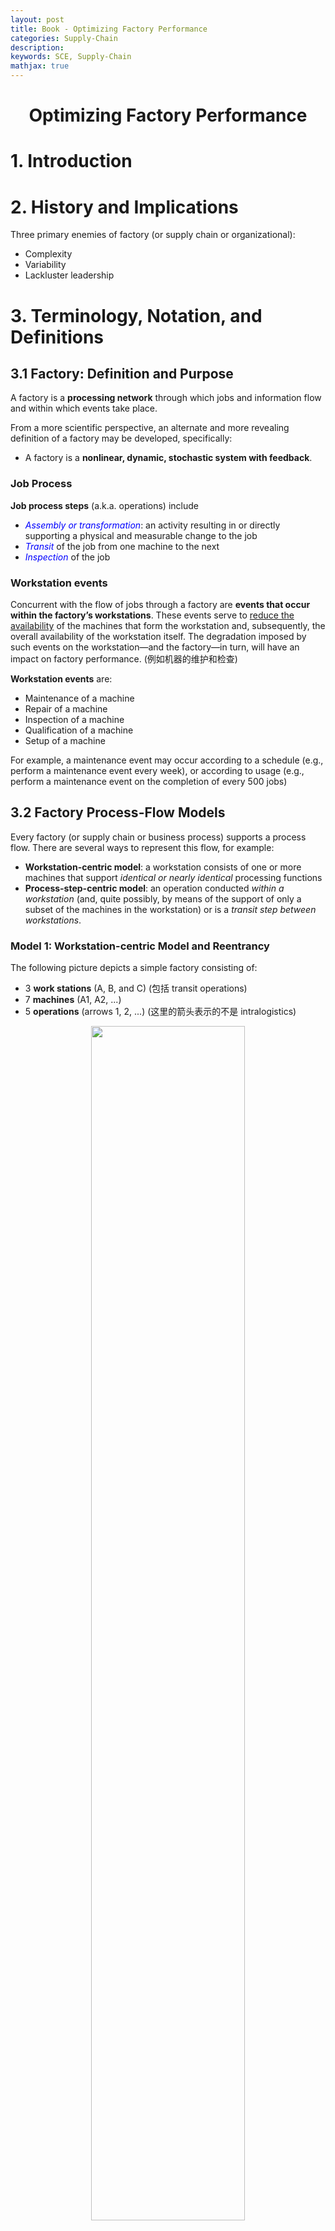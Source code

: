 ```yaml
---
layout: post
title: Book - Optimizing Factory Performance
categories: Supply-Chain
description:
keywords: SCE, Supply-Chain
mathjax: true
---
```


<center>

# Optimizing Factory Performance

</center>

# 1. Introduction

# 2. History and Implications



Three primary enemies of factory (or supply chain or organizational):
- Complexity
- Variability
- Lackluster leadership



# 3. Terminology, Notation, and Definitions
## 3.1 Factory: Definition and Purpose
A factory is a **processing network** through which jobs and information flow and within which events take place.

From a more scientific perspective, an alternate and more revealing definition of a factory may be developed, specifically:
- A factory is a **nonlinear, dynamic, stochastic system with feedback**.

### Job Process
**Job process steps** (a.k.a. operations) include
- *<font color='blue'>Assembly or transformation</font>*: an activity resulting in or directly supporting a physical and measurable change to the job
- *<font color='blue'>Transit</font>* of the job from one machine to the next
- *<font color='blue'>Inspection</font>* of the job

### Workstation events
Concurrent with the flow of jobs through a factory are **events that occur within the factory’s workstations**. These events serve to <u>reduce the availability</u> of the machines that form the workstation and, subsequently, the overall availability of the workstation itself. The degradation imposed by such events on the workstation—and the factory—in turn, will have an impact on factory performance. (例如机器的维护和检查)

**Workstation events** are:
- Maintenance of a machine
- Repair of a machine
- Inspection of a machine
- Qualification of a machine
- Setup of a machine

For example, a maintenance event may occur according to a schedule (e.g., perform a maintenance event every week), or according to usage (e.g., perform a maintenance event on the completion of every 500 jobs)



## 3.2 Factory Process-Flow Models
Every factory (or supply chain or business process) supports a process flow. There are several ways to represent this flow, for example:
- **Workstation-centric model**:
a workstation consists of one or more machines that support *identical or nearly identical* processing functions
- **Process-step-centric model**:
an operation conducted *within a workstation* (and, quite possibly, by means of the support of only a subset of the machines in the workstation) or is a *transit step between workstations*.

### Model 1: Workstation-centric Model and Reentrancy
The following picture depicts a simple factory consisting of:
- 3 **work stations** (A, B, and C) (包括 transit operations)
- 7 **machines** (A1, A2, ...)
- 5 **operations** (arrows 1, 2, ...) (这里的箭头表示的不是 intralogistics)

<center><img src="/images/2023-03/Snipaste_2023-04-04_10-51-58.png"  width="70%"><br>
    <div>Figure 3.1</div></center>

> **Def: Degree of Reentrancy (DoR)**
> $$\text{DoR}=\frac{\text{\# operations}}{\text{\# work stations}}=\frac{5}{3}$$

DoR differs a lot for different types of factory:
- **automobile assembly** lines have little, if any, reentrancy (<u>the ideal assembly line has none</u>)
- **semiconductor wafer** fabrication facilities, or “fabs”, typically have factory DoR values ranging from 3 to 5 or even more—with individual nests that may have DoRs in the double digits.

We next consider two other, more traditional (in that they *do not include reentrancy*) workstation-centric models:

**<font color='blue'>(1) Flowshop factory</font>**

<center><img src="/images/2023-03/Snipaste_2023-04-04_11-14-53.png"  width="80%"><br>
    <div style="color: #808080;">Figure 3.2</div></center>

- Each job follows precisely the same pathway
- Each workstation supports just one process step
- **No passing of jobs**: if two jobs enter the factory in, say, the job sequence J1 and J2 they must enter and leave each workstation in that same sequence

**<font color='blue'>(2) Jobshop factory</font>**

<center><img src="/images/2023-03/Snipaste_2023-04-04_11-18-56.png"  width="80%">
<br>
    <div style="color: #808080;">Figure 3.3</div></center>

- Each job that enters the factory may follow a different process flow path (J1 vs. J2)

### Model 2: Process-step-centric Model
According to *Figure 3.1*, if we know which machines are capable of supporting (e.g., qualified to conduct or be assigned to) each process step, we can convert that workstation-centric model into a process-step-centric model:

<center><img src="/images/2023-03/Snipaste_2023-04-04_11-34-59.png"  width="80%"></center>

Why this model is also important:
- it indicates not only the process step flow but also <u>the precise support responsibilities of each machine</u> in the factory.



## 3.3 Factory Definitions and Terminology
### Factory Types
- **Flowshops** vs. **Jobshops** (as mentioned just above)
- Factories with (i.e., DoR > 1) and without **reentrancy** (i.e., DoR = 1)
- **Synchronous** factories:
  every job flows through the factory at the same constant speed, such as bottles in a beverage bottling plant
- **Asynchronous** factories:
  each job, as in semi-conductor fabrication, may flow through the factory at different speeds and in addition may remain temporarily held in a queue
- **High-mix** factories (e.g., those that process numerous job types)
- **Low-mix** factories (e.g., those that process only a limited number of job types)
- **Low-volume** factories (e.g., those that process only a relatively limited number of jobs per time period, such as aircraft manufacturers or research and development factories that produce only prototypes of a product)
- **High-volume** factories (e.g., those that process a large number of jobs per time period, such as high-volume semiconductor wafer fabrication facilities)
- Combinations: (1) High-mix, low-volume factories (2) High-mix, high-volume factories (3) Low-mix, low-volume factories (4) Low-mix, high-volume factories
- Factories involving various combinations of the preceding features



## 3.4 Jobs and Events
### Job Types
Jobs may require either assembly, transformation, the combination. Furthermore, a job may flow through the factory as a <u>single unit</u> (e.g., as an automobile), as a <u>lot</u> (e.g., as a “container” consisting of a number of silicon wafers), or as a <u>batch</u> (e.g., a group of either individual jobs or lots).

Two primary types of **batches**:
- *parallel batch*: batch 中的 jobs 会被同时处理 (same process time). Batch 的目的在于 reduce setup time (each batch undergoes just one setup in front of the batching machine). 例如, 陶瓷烧制机器允许同时烧制多个陶瓷坯
- *series batching* or *cascading*: batch 中的 jobs 会被顺序处理. 同样能够 reduce setup time because each cascade undergoes just one setup prior to entry into the cascading machine or workstation.

### Job States
**<font color=blue>Value-added processing</font>**:
an actual assembly or transformation operation

**<font color=blue>Non-value-added processing</font>**:
- Rework
- Transit
- Inspection/test
- Waiting, including
    - Waiting as an individual job for processing at a nonbatching/noncascading process step
    - Waiting for a batch (or cascade) to form in front of a batching/cascading process step
    - Waiting in a batch (or cascade) as part of the queue formed in front of a batching/cascading process step
    - Waiting in a “set aside” state (e.g., the job is removed temporarily from the production line)

<center><img src="/images/2023-03/Snipaste_2023-04-17_16-12-09.png"  width="100%"></center>

如图所示, 在很多真实工厂中, non-value-added processing 的时间占了相当大的一部分

### Event Types
Events are activities that are <u>conducted within a workstation rather than on a job</u>

**<font color=blue>Preemptive Events</font>**:
occurs during the processing of a given job (or batch). The processing of the job must stop and cannot proceed until recovery from the preemptive event:
- Unscheduled downs
- Power outages or voltage/current spikes
- Unanticipated supply outages and replenishment

**<font color=blue>Nonpreemptive Events</font>**:
occurs (or can be scheduled to occur) during a period in which the machine is not processing a job:
- Scheduled maintenance
- Unscheduled downs (i.e., those that happen to not occur during processing)
- Inspections and engineering tests
- Qualifications
- Setups
- Scheduled operator breaks (e.g., biobreaks or meetings)



## 3.5 Workstations, Machines, and Process Steps
### Workstations
A given workstation consists of one or more machines, each dedicated to an identical or nearly identical processing function.

### Machine States
- *Processing*: busy in support of job processing (i.e. those involving assembly or transformation, rework, transit, and inspection/test of a job)
- *<span style="background-color: yellow; color: black;">Blocked</span>*: machine is up and running, 但是正在进行一项和  the support of an actual process step 无关的进程, 例如:
  - those involving inspection/ test of the machine
  - those involving qualification
  - those involving setup
  - those on hold waiting for the arrival of priority job
- *Idle*: machine is up, running, and <u>qualified</u> but there are no jobs either in the machine or waiting for the machine
- *Down*: machine is down due to either a sheduled or unscheduled event

### Process Steps
The key attributes of **<font color=blue>capacity</font>** and **<font color=blue>cycle time</font>** are determined by the support provided to each individual process step rather than each functional area. 

$$\text{CT}_f = \sum_{ps=1}^P \text{CT}_{ps}$$

- $\text{CT}_f$: cycle time of the entire factory
- $\text{CT}_{ps}$: cycle time of process step $ps$
- $P$: total number of process steps in the factory

The **<font color=blue>capacity</font>** of a factory is determined by the bottleneck (i.e., constraint or choke point) process step, not necessarily a bottleneck workstation



## 3.6 Performance Measures
### Notation
Define the performance measure for an entity as the following format:

$$\text{Measure}_{\text{entity}}\text{(specific entiry designation)}$$

For example:
- $\text{CT}_{ps}(9)$ cycle time of process step number 9
- $\text{PR}_{m}(B3)$ process rate of machine 3 in workstation B (B3)

**<font color=blue>entity</font>**

$$\begin{aligned}
ps &= \text{process step, where }ps=1,...,P\\
m  &= \text{machines, where }m=1,...,M\\
ws &= \text{workstations, where }ws=1,...,W\\
f  &= \text{factory}
\end{aligned}$$

### Process-Step Performance
- $\text{TH}_{ps}$ (jobs/ time): Process-step <u>average throughput rate</u>
- $\text{EPR}_{ps}$ (jobs/ time): Effective process rate or  <u>maximum theoretical capacity</u>
    the capacity of the machines supporting that step in the *absence of any variability*. (*upper bound* of the process-step capacity)
- $\text{SC}_{ps}$ (jobs/ time): Process-step <u>maximum sustainable (可持续的) capacity</u>
- $\text{CT}_{ps}$: Process-step <u>cycle time</u>
    the elapsed time between the arrival of the job at the queue (if one exists) in front of the process step and its departure on completion of the operation
- $\text{AR}_{ps}$ (jobs/ time): <u>Arrival rate</u> at the process step
- $\text{DR}_{ps}$: <u>Departure rate</u> from the process step


**Figure: $\text{SC}$ (max sustainable capacity) vs. $\text{EPR}$ (max theoretical capacity)** 
<center><img src="/images/2023-03/Snipaste_2023-04-17_21-18-49.png" width="60%"></center>

### Machine Performance
- $\text{TH}_{m}$
- $\text{EPR}_{m}$
- $\text{SC}_{m}$
- $\text{A}_{m}$: Availability
- $\text{PR}_{m}$: Raw process rate
- $\text{B}_{m}$: Busy time rate
- $\text{DT}_{m}$ (time per time): Machine downtime rate
- $\rho_{m}$: Machine occupancy rate (utilization)
- $\text{PCC}_{m}$: Machine production control channel width
- $\text{MTBE}_{m}$: Mean time between machine down events (但这期间 machine 不一定在运行)
- $\text{MTTR}_{m}$: Mean time to recover from machine down events

<span style="background-color: lightgray; color: black;">***Machine Availability***</span>
the <u>percenrage</u> of the time the machine is up, running, and qualified to process jobs. = 可用时间 / (可用时间 + 维修时间), 注意这里的<span style="background-color: yellow; color: black;">可用时间不等于工作时间</span> (busy time)

$$\text{A}_{m} = \frac{\text{MTBE}_{m}}{\text{MTBE}_{m}+\text{MTTR}_{m}}$$

<span style="background-color: lightgray; color: black;">***Machine Raw Process Rate***</span>
理想状态下机器的最大产能 (maximum number of jobs/ time)

Using $\text{PT}_{m}$ to denote a machine's raw process time,

$$\text{PT}_{m} = \frac{1}{\text{PR}_{m}}$$

<span style="background-color: lightgray; color: black;">***Machine Effective Process Rate***</span>:
machine maximum theoretical capacity (不考虑 variability)

$$\text{EPR}_{m} = \text{A}_{m}\times\text{PR}_{m}$$

Using $\text{EPT}_{m}$ to denote a machine's effective process time,

$$\text{EPT}_{m} = \frac{1}{\text{EPR}_{m}}$$

<span style="background-color: lightgray; color: black;">***Machine Busy Rate***</span>:
the percent of time, over a given time period, spent in the busy state

$$\text{B}_{m} = \frac{\text{AR}_{m}}{\text{PR}_{m}}=\text{AR}_{m}\times\text{PT}_{m}$$

- $\text{AR}_{m}=$ Arrival rate at the machine
- $\text{PR}_{m}=$ Raw process rate of the machine
- $\text{PT}_{m}=$ Raw process time of the machine

<span style="background-color: lightgray; color: black;">***Machine Occupancy Rate***</span>:
percentage of the available time in the busy state

$$\rho_{m} = \frac{\text{B}_{m}}{\text{A}_{m}}$$

$$\rho_{m} = \frac{\text{AR}_{m}}{\text{EPR}_{m}}$$

<span style="background-color: lightgray; color: black;">***Machine Production Control Channel***</span>

$$\text{PCC}_{m} = \frac{\text{A}_{m}-\text{B}_{m}}{\text{A}_{m}} = 1-\rho_{m}$$

### Workstation Performance
A discussion of the performance measures of a workstation will make sense in general <u>only if the workstation supports a single process step</u> and every machine in the workstation is qualified to support that process step and only that process step. (对于不符合这种假设的其他 workstation, 会在之后的章节讨论到)

$$\begin{aligned}
\text{TH}_{ws} &= \sum_{m=1}^M \text{TH}_{m} & \text{throughput rate}\\
\text{EPR}_{ws} &= \sum_{m=1}^M \text{EPR}_{m} & \text{theoretical capacity}\\
\text{A}_{ws} &= \sum_{m=1}^M \text{A}_{m}/M & \text{availability}\\
\text{B}_{ws} &= \frac{\text{AR}_{ws}}{\text{PR}_{ws}} & \text{busy time rate}\\
\rho_{ws} &= \frac{\text{B}_{ws}}{\text{A}_{ws}} = \frac{\text{AR}_{ws}}{\text{EPR}_{ws}} & \text{occupancy rate}\\
\text{PCC}_{ws} &= 1-\rho_{ws}
\end{aligned}$$

需要注意的是: <span style="background-color: yellow; color: black;">$\text{SC}_{ws}$ sustainable capacity, 和 $\text{SC}_{m}$ 没有求和相等的关系, 而是受到多种其他情况的影响</span>

### Factory Performance
- $\text{CT}_{f}$: Factory cycle time
- $\text{CTE}_{f}$: Factory cycle-time efficiency
- $\text{TH}_{f}$: Factory throughput rate (rate of flow of jobs through the entire factory)
- $\text{SC}_{f}$: Factory maximum sustainable capacity, <u>determined by the maximum factory cycle time that the firm can tolerate</u>
- $\text{EPR}_{f}$: Factory maximum theoretical capacity
- Product lead time
- Factory moves
- $\text{WIP}_{f}$: Factory inventory

<span style="background-color: lightgray; color: black;">***Factory Cycle Time***</span>

$$\text{CT}_{f} = \sum_{ps=1}^P \text{CT}_{ps}$$

<span style="background-color: lightgray; color: black;">***Factory Cycle-Time Efficiency***</span>

$$\text{CTE}_{f} = \frac{\text{Process Time}_f}{\text{CT}_{f}}$$

<span style="background-color: lightgray; color: black;">***Factory Inventory***</span>: Little's Law

$$\text{WIP}_{f} = \text{TH}_{f}\times\text{CT}_{f}$$

## 3.7 Put It All Together
A simple but meaningful example. 这个例子不仅展示了工厂内部各种性能指标的计算和相互关系, 更重要是, **它强调了 降低 dor**

### 3.7.1 Workstation-Centric Model (Initial)

<center><img src="/images/2023-03/Snipaste_2023-04-18_20-14-03.png" width="60%"></center>

Let's consider a factory with:
- arrival rate $\text{AR}_f=1.5$ jobs/ hr
- operates $168$ hrs/ week
- degree of reentrancy $\text{DoR}=2$
- **no variability**

<center><img src="/images/2023-03/Snipaste_2023-04-18_20-24-56.png"  width="80%"> </center>

Using the above data, we may compute the effective process rate $\text{EPR}_m$ of each machine:

$$A_m = \frac{T-(\text{DT}_m + \text{BT}_m)}{T}$$

$$\text{EPR}_m = A_m\times\text{PR}_m$$

For example, for machine $\text{A1}$:

- $A_m(\text{A1}) = (168-16.8)/168 = 0.9$
- $\text{EPR}_m(\text{A1}) = 0.9\times 2 = 1.80$ jobs/ hr

Then after calulating for each machine, we can update the table above as follows:

<center><img src="/images/2023-03/Snipaste_2023-04-18_21-02-47.png" width="80%"></center>

The throughput rate imposed on each workstation is $1.5+1.5=3$ jobs/ hr. And the maximum theoretical of each workstation can be calculated using the table above:
- $\text{EPR}_{ws}(\text{A}) = 2\times 1.8=3.6$ jobs/ hr
- $\text{EPR}_{ws}(\text{B}) = 4\times 0.85=3.4$ jobs/ hr
- $\text{EPR}_{ws}(\text{C}) = 4\times 0.855=3.42$ jobs/ hr

All these $\text{EPR}_{ws}$ is larger than $3$, which seems to show that each workstation is capable of supporting the job flow.

### 3.7.2 Proccess-Step-Centric Model

We have to firstly allocate machines to process steps in each workstation, for example:
- Process step 1 $\to$ machine A1
- Process step 2 $\to$ machines B1 and B2
- Process step 3 $\to$ machines C1 and C2
- Process step 4 $\to$ machine A2
- Process step 5 $\to$ machines B3 and B4
- Process step 6 $\to$ machines C3 and C

<center><img src="/images/2023-03/Snipaste_2023-04-18_21-15-28.png" width="80%"></center>

Using the above allocated process-step-centric model, a new <span style="background-color: yellow; color: black;">fully decoupled workstation-centric model</span> can be constructed.

### 3.7.3 Workstation-Centric Model (Decoupled)

<center><img src="/images/2023-03/Snipaste_2023-04-18_21-21-17.png" width="80%"></center>

小括号里的数据表示新的的 workstation 的 $\text{EPR}_{ws}$ (基于 Section 3.7.1 的第二张 machine 表计算)

Then we can calculate the workstation ***occupancy rate***, and find the ***bottleneck*** is workstation $\text{B}$ and $\text{B}'$, or process steps $2$ and $5$

$$\rho_{ws} = \frac{\text{TH}_{ws}}{\text{EPR}_{ws}}$$

<center><img src="/images/2023-03/Snipaste_2023-04-18_21-25-33.png" width="50%"></center>

Finally, let's determine the **<font color="blue">cycle time</font>** of the factory. Assuming:
- no varaiablity in machines, procee rates, and throughput rates
- the time required to move from one nontransit process step to another is 5 minutes

(以下公式中的 $\text{EPR}_{ps}$ 来自于本 Section (3.7.3) 第一张图中 workstation 下方的小括号)

$$\text{CT}_{f} = 6\times\frac{5}{60}+\sum_{p=1}^{6} \text{CT}_{ps}(p) = 0.5 + \sum_{p=1}^{6}\frac{1}{\text{EPR}_{ps}(p)}=3.5972\text{ hrs}$$

$$\text{WIP}_{f} = \text{TH}_{f}\times\text{CT}_{f} = 1.5\times 3.5972 = 5.9358\text{ jobs}$$



在这个例子中, 我们通过从 initial workstatio-centric model 到 decoupled workstation-centric model 的转变, 把 $\text{DoR}$ 降低到了 $1$。尽管对于绝大多数 real factories, 我们无法实现降低 $\text{DoR}$ 到 $=1$ 这样的转变, 但是我们仍可以通过尽可能的减小 $\text{DoR}$ 来简化问题

同时也要注意, 这里最后的 cycle time 是及其理想的, 因为我们假设一个 product 可以被一个 workstation 中的多台 machines **<font color='blue'>同时处理</font>**, 遑论我们还没有考虑 variablity 的巨大影响

**代码示例: A Simple Cylce Time Simulation** [FabSim_1_3.py](../../_files/Skyworks/Book-Optimizing%20Factory%20Performance/Chapter%203/FabSim_1_3.py)

# 4. Running a Factory: In Two Dimensions






<center><img src="/images/2023-03/.png" width="80%"></center>
<center><img src="/images/2023-03/.png" width="80%"></center>
<center><img src="/images/2023-03/.png" width="80%"></center>
<center><img src="/images/2023-03/.png" width="80%"></center>




# 5. Variability
## 5.1 Measuring Variability

$CoV=\sigma/\mu$: coefficient of variation

$C_{AR}$: cov of ***Arrivals*** (interarrival times)
- In general, $C_{AR}$ of batch arrivals is larger than that of continuous arrivals (因为 batch 内部的 interarrival time = 0, 这会导致 $\mu$ 变得很小, 因此 cov 变得很大)

$C_{PT}$: cov of ***Raw Process Times***
- $C_{PT}(ps)$: ... of a given process step

<center>

#### CoV of Effective Process Times
</center>

For a nonreentrant ($\text{DoR} = 1$) workstation:

$$C^2_{EPT}(ps) = C^2_0 + A(1-A)\frac{MTTR}{PT} + C^2_{DE}A(1-A)\frac{MTTR}{PT}$$

- $C_0$: inherent variability of the process times of the machines
- $C_{DE}$: cov of blocked and down events
- $A$: average availability of the machines
- $MTTR$: mean time to recover from blocked and down events
- $PT$: average raw process time of the machines (理想情况下, 完成一次 process 所需要的时间)

**Example**:
For process step 7, we know
- mean time between down events $MTBE=90$, $MTTR=10$
- $C_0=C_{PT}(7)=0.042$ (approximated), $C_{DE}(7)=1.5$
- $PT(7)=1$ hour

Then $A=90/(90+10)=0.9$, and finally:

$$C^2_{EPT}(7) = 0.042^2 + 0.9(1-0.9)\frac{10}{1} + 1.5^2\times0.9(1-0.9)\frac{10}{1} = 2.93$$

可以看到即使 the inherent variability of the process times of the machines ($C_0$) 很小, 但是由于 blocked and down events 及其 cov 很大 ($MTTR$, $C_{DE}$), 因而使得 effective process times 的 cov 变得很大

不难发现, assume no blocked events, 如果我们能够 divide scheduled down events into more frequent, smaller segments, 那么在不改变 availability ($A$) 的情况下, 就能够通过减小 $MTTR/PT$ 来显著降低 cov of  effective process times

## 5.2 Three Fundamental Equations
### Equation 1: Little's Law

$$\boxed{WIP = CT\times TH}$$

### Equation 2: Pollaczek Khintchine

P-K equation is used to predict the cycle time of a factory, a portion of a factory, or some individual workstation. However, here, we will focus on the cycle time at the process-step level

Factors covered:
- $CT_{ps}$: cycle time of the process step
- $C_{AR}$: cov of arrivals at the process step (time between interarrivals)
- $C_{EPT}$: cov of effective process times of the machines that support the process step
- $EPR_{ps}$: effective process rate (maximum theoretical capacity) of each of the <u>**identical machines**</u> that... (如果 that process-step is supported by a single machine, then $EPR_{ps}=EPR_{m}$)
- $A$: average availability of the machines that...
- $\rho=TH/EPR$: average occupancy (a.k.a. utliization) of the machines that... (要注意辨别这里的 $TH$ 和 $EPR$, 例如对于理想工厂 with no reentrancy, 每个 workstation 串联在一起, 任意 workstation 内的 machines 完全相同且都能独立完成一个 process-step, 那么此时 $\rho=TH_f/EPR_{ws}=TH_f/(m\times EPR_m)$)
- $BS$: batch size of the machines that...
- $AR$: arrival rate of the jobs arriving at the process step
- $m$: number of (identical) machines supporting the process step.

To determine the cycle time of a process step supported by $m$ <u>**nonreentrant and nonbatching**</u> machines.

$$\boxed{CT_{ps} = \underbrace{\bigg(\frac{C^2_{AR}+C^2_{EPT}}{2}\bigg)\bigg[\frac{\rho^{\sqrt{2(m+1)}-1}}{m(1-\rho)}\bigg]\bigg(\frac{1}{EPR_{ps}}\bigg)}_{\text{wait in queue time}} + \underbrace{\frac{1}{EPR_{ps}}}_{\text{effective process time}}}$$

```py
rho = TH_f/EPR_ws

CT_queue = ((cov_AR**2+cov_EPT**2)/2) * (rho**(np.sqrt(2*(m+1))-1) / m / (1-rho)) * (1/EPR_m)
CT_processing = 1/EPR_m
CT_ws = CT_processing + CT_queue
```

so for a single machine ($m=1$):

$$CT_{ps} = \underbrace{\bigg(\frac{C^2_{AR}+C^2_{EPT}}{2}\bigg)\bigg[\frac{\rho}{(1-\rho)}\bigg]\bigg(\frac{1}{EPR_{ps}}\bigg)}_{\text{wait in queue time}} + \underbrace{\frac{1}{EPR_{ps}}}_{\text{effective process time}}$$

For the process step supported by $m$ machines empolying **batching**:

$$CT_{ps} = \underbrace{\frac{BS-1}{2AR}}_{\text{batch forming time}} + \underbrace{\bigg(\frac{C^2_{AR}/BS+C^2_{EPT}}{2}\bigg)\bigg[\frac{\rho^{\sqrt{2(m+1)}-1}}{m(1-\rho)}\bigg]\bigg(\frac{1}{EPR_{ps}}\bigg)}_{\text{wait in queue time}} + \underbrace{\frac{1}{EPR_{ps}}}_{\text{effective process time}}$$


### Equation 3: Linking (Propagation of Variability)
employed to estimate the cov of the jobs departing a given process step.

Given $m$ machines and no reentrancy:

$$\boxed{C^2_{DR} = 1 + (1-\rho^2)(C^2_{AR}-1) + \Big(\frac{\rho^2}{\sqrt m}\Big)(C^2_{EPT}-1)}$$

```py
rho = TH_f / EPR_ws
cov_DR = np.sqrt(1 + (1-rho**2)*(cov_AR**2-1) + (rho**2/np.sqrt(m))*(cov_EPT**2-1))
```

so for a single machine ($m=1$):

$$C^2_{DR} = \rho^2\times C^2_{EPT} + (1-\rho^2)\times C^2_{AR}$$

**Propagation**:

<center><img src="/images/2023-03/Snipaste_2023-05-04_14-57-34.png" width="80%"></center>

如上图, assume all machines in the workstation B support process step 2 and only that process step, 已知 $C_{AR}(2), C_{EPT}(2), \rho_{ws}(B), m$, 即可算出 $C_{DR}(2)$.

进一步的, 如果 the transit step between step 2 and 3 has negligible variability and high capactiy, 那么 $C_{AR}(3) = C_{DR}(2)$, 从而结合 step 3 的数据继续算下去

By means of the three fundamental equations, we may **approximate** the cycle times of each process step, the variability propagated from one process step to another, and the average inventory at each process step.



## 5.3 Capacity and Variabiliy

Increasing the theorectical capacity of a workstation ($EPR$) 可能会导致整个工厂的 cycle time 增加, 尽管这与我们的直觉相违背

例如, 对于前后相连的两个 process step, 3 & 4, where step 3 in workstation C, step 4 in workstation D, 增加 $EPR(C)$ 会导致 utilization ($\rho$) 的下降:

$$\rho(C) = TH(C)/EPR(C)$$

而根据 Equation 3: Linking (Propagation of Variability), $\rho$ 的下降**有可能**会导致 $C_{DR}(3)$ 的增加. 又因为 $C_{AR}(4) = C_{DR}(3)$, 所以 $C_{AR}(5) = C_{DR}(4)$ 也会增加, 从而导致**恶性的连锁反应**

$$C^2_{DR} = 1 + (1-\rho^2)(C^2_{AR}-1) + \Big(\frac{\rho^2}{\sqrt m}\Big)(C^2_{EPT}-1)$$

再根据 Equation 2: Pollaczek Khintchine, 由于 process-step 3 之后所有的 $C_{AR}$ 都会增加, 所以它们的 cycle time 也**可能**会增加, 最终导致整个工厂的 cycle time 大幅增加 

$$CT_{ps} = \underbrace{\bigg(\frac{C^2_{AR}+C^2_{EPT}}{2}\bigg)\bigg[\frac{\rho^{\sqrt{2(m+1)}-1}}{m(1-\rho)}\bigg]\bigg(\frac{1}{EPR_{ps}}\bigg)}_{\text{wait in queue time}} + \underbrace{\frac{1}{EPR_{ps}}}_{\text{effective process time}}$$

<span style="background-color: yellow; color: black;">需要注意的是, 以上示例仅揭示了一种可能性</span> (实际上增加 $EPR(C)$ 当然也可能会导致 overall cycle time 的下降) <span style="background-color: yellow; color: black;">我们更需要明白的是不能通过直觉来判断一项改变的好坏, 而是要 must have the data required to determine the coefficient of variability of both arrivals and departures</span>


# 6. Running a Factory: In Three Dimensions

<center><img src="/images/2023-03/.png" width="80%"></center>
<center><img src="/images/2023-03/.png" width="80%"></center>
<center><img src="/images/2023-03/.png" width="80%"></center>
<center><img src="/images/2023-03/.png" width="80%"></center>


# 7. Three Holistic Performance Curves

In Chapters 4 and 6 we explored the 12-workstation factory. In this chapter we use that same model to **illustrate three factory performance curves** by means of which we may fairly and objectively evaluate and compare factory performance (**目的是为了比较不同的工厂**)

- Operating curve (OC).
- Factory load-adjusted cycle-time efficiency (LACTE) plot.
- Profit curve (PC).

## 7.1 Factory Operating Curve
A plot of factory cycle time versus factory loading, where the loading could be
1. the factory throughput rate (flow rate of jobs introduced)
2. the ratio of factory throughput rate to the upper bound of factory capacity

例如对于一个 nonreentrant 5-workstation factory, 已知以下参数, 我们可以使用 Chapter 5.2 中的公式计算出整个 factory 的 cycle time:
- **为什么 WS_B 的 cov_AR 是横杠?**
  因为只的 cov_AR(A) 是已知的, 而后面的 cov_AR(B) = cov_DA(A), 以此类推, 而这些都是需要计算的

| Workstation         | WS_A | WS_B | WS_C | WS_D | WS_E |
|---------------------|------|------|------|------|------|
| $EPR_m$             | 4    | 10   | 8    | 4.1  | 9.5  | 
| Machine Count ($m$) | 6    | 3    | 4    | 5    | 3    |
| Cov of interarrival times ($C_{AR}$) | 3 | -| -|-|-|
| Cov of process times ($EPT_m$) | 8 | 2 | 3 | 3 | 2|


**代码实现**: [FabSim_1_7.py](./../../_files/Skyworks/Book-Optimizing%20Factory%20Performance/Chapter%207/FabSim_1_7.py)

```py
import matplotlib.pyplot as plt
import numpy as np
import sys
sys.path.append(r"/Users/lizhekai/Desktop/git/ZhekaiLi.github.io/_files/Skyworks/Book-Optimizing Factory Performance/Chapter 7")
from FabSim_1_7 import Factory, WorkStation

CTs = []
for TH_f in np.linspace(0.5, 20, 50):
    ws_A = WorkStation(TH_f=TH_f, cov_AR=8, cov_EPT=8, m=6, EPR_m=4)
    ws_B = WorkStation(TH_f=TH_f, cov_AR=ws_A.cov_DR, cov_EPT=2, m=3, EPR_m=10)
    ws_C = WorkStation(TH_f=TH_f, cov_AR=ws_B.cov_DR, cov_EPT=3, m=4, EPR_m=8)
    ws_D = WorkStation(TH_f=TH_f, cov_AR=ws_C.cov_DR, cov_EPT=3, m=5, EPR_m=4.1)
    ws_E = WorkStation(TH_f=TH_f, cov_AR=ws_D.cov_DR, cov_EPT=2, m=3, EPR_m=9.5)

    f = Factory(TH_f=TH_f)
    f.add_workstations([ws_A, ws_B, ws_C, ws_D, ws_E])
    CTs.append(f.CT_f)

plt.xlabel("Factory Load (TH_f, jobs/day)")
plt.ylabel("Cycle Time (days)")
plt.plot(np.linspace(0.5, 20, 50), CTs)
```





<img src="/images/2023-03/Snipaste_2023-05-07_12-28-51.png" width="60%">

显然, 随着 factory load 的上升, cycle time 呈现指数级的增长. 那么有什么办法可以缓解这种爆炸增长呢?
1. 减少 variability
2. 增加瓶颈 workstation 的 EPR_ws (capacity)

例如, <u>(1) 在把 ws_A 的 cov_EPT 从 8 降低至 1 后:

<img src="/images/2023-03/Snipaste_2023-05-07_12-33-51.png"  width="60%">

(2) Based on (1) 在进一步把 ws_D 的 EPR_m 从 4.1 增加至 5 后:</u>

<img src="/images/2023-03/Snipaste_2023-05-07_12-39-51.png"  width="60%">

## 7.2 Load-Adjusted Cycle-Time Efficiency

Define Cycle-Time Efficiency (CTE) as the ratio of the process time to the cycle time:

$$CTE_f = \frac{\text{Process Time}_f}{CT_f}$$

We define a factory’s *process time* as that which includes the time devoted to all value-added as well as non-value-added process steps. Alternative representations of factory cycle-time efficiency omit any non-value-added process step time (e.g., time consumed by transit, inspection, or test).

但是, <span style="background-color: yellow; color: black;">我们无法将现在的 $CTE$ 作为一个工厂的评价标准</span>: 如下表, 不难发现 Loading 越低 CTE 就越大, 这是毫无意义的

<center><img src="/images/2023-03/Snipaste_2023-05-07_16-38-19.png" width="80%"></center>

因此为了使 $CTE-$metric 有意义, we have to make it adjustable to factory loading. 因此定义 load-adjusted cycle-time efficiency (LACTE) 为:

$$\boxed{LACTE_{\text{loading}} = \frac{\text{Process Time}_f}{CT_f} \times \frac{TH_f}{TH_f^*}}$$

- $TH_f^*$: maximum theoretical factory capacity
- $TH_f$: actual factory throughput


例如, 还是对于 Section 7.1 中的 nonreentrant 5-workstations factory, 我们可以画出 plot of LACTE vs. factory load:

**代码实现**: [FabSim_1_7.py](./../../_files/Skyworks/Book-Optimizing%20Factory%20Performance/Chapter%207/FabSim_1_7.py)


```py
LACTEs = []
TH_f_max = 0
for TH_f in np.linspace(0.5, 20, 50):
    ws_A = WorkStation(TH_f=TH_f, cov_AR=8, cov_EPT=8, m=6, EPR_m=4)
    ws_B = WorkStation(TH_f=TH_f, cov_AR=ws_A.cov_DR, cov_EPT=2, m=3, EPR_m=10)
    ws_C = WorkStation(TH_f=TH_f, cov_AR=ws_B.cov_DR, cov_EPT=3, m=4, EPR_m=8)
    ws_D = WorkStation(TH_f=TH_f, cov_AR=ws_C.cov_DR, cov_EPT=3, m=5, EPR_m=4.1)
    ws_E = WorkStation(TH_f=TH_f, cov_AR=ws_D.cov_DR, cov_EPT=2, m=3, EPR_m=9.5)

    f = Factory(TH_f=TH_f)
    f.add_workstations([ws_A, ws_B, ws_C, ws_D, ws_E])
    LACTEs.append(f.calLACET())
    TH_f_max = f.TH_f_max

plt.xlabel("Factory Load (percentage of the capacity)")
plt.ylabel("LACTE")
plt.plot(np.linspace(0.5, 20, 50)/TH_f_max, LACTEs)
```

<img src="/images/2023-03/Snipaste_2023-05-07_18-57-44.png"  width="60%">

类似 Section 7.1, 降低 variability 后的工厂有更好的表现

<img src="/images/2023-03/Snipaste_2023-05-07_20-02-57.png"  width="60%">



### LACTE Evnvelope

如下图黑线, 这里的 envelope 可以理解为 factory performace 的上界, 即一种 utopian (乌托邦式的) 理想状态: 该状态下 **variability = 0**

<center><img src="/images/2023-03/Snipaste_2023-05-07_20-06-39.png" width="65%"></center>


## 7.3 Profit Curve

The factory profit curve serves to estimate that optimal level of loading. Derivation of the profit curve requires, as a first step, the development of estimates of profit over a given planning horizon

例如现有以下两种产品 Product A, Product B, 分别由 Factory A, Factory B 生产 (这两个工厂除了生产不同的产品外, 其他参数都一样)

<center><img src="/images/2023-03/Snipaste_2023-05-08_10-52-08.png" width="70%"><br>
    <div style="color: #808080;">Figure: Profit versus time plots, products A and B</div></center>

由于两个产品不同的 profit vs. time plot, 两个工厂的 profit curve 也不同:

<center><img src="/images/2023-03/Snipaste_2023-05-08_10-52-28.png" width="80%"><br>
    <div style="color: #808080;">Figure: Factory profit curves for factories A and B</div></center>


<center><img src="/images/2023-03/.png" width="80%"></center>
<center><img src="/images/2023-03/.png" width="80%"></center>
<center><img src="/images/2023-03/.png" width="80%"></center>
<center><img src="/images/2023-03/.png" width="80%"></center>


# 8. Factory Performance Metrics: The Good, the Bad, and the Ugly

Good Metrics:
- Waddington effect plot
- M-ra


<img src="/images/2023-03/.png"  width="80%">
<img src="/images/2023-03/.png"  width="80%">
<img src="/images/2023-03/.png"  width="80%">
<img src="/images/2023-03/.png"  width="80%">
<img src="/images/2023-03/.png"  width="80%">
<img src="/images/2023-03/.png"  width="80%">
<img src="/images/2023-03/.png"  width="80%">
<img src="/images/2023-03/.png"  width="80%">
<img src="/images/2023-03/.png"  width="80%">
<img src="/images/2023-03/.png"  width="80%">
<img src="/images/2023-03/.png"  width="80%">